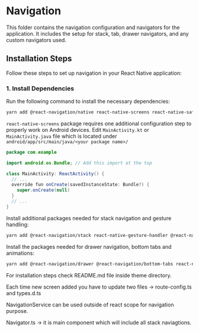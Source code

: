 # Navigation

This folder contains the navigation configuration and navigators for the application. It includes the setup for stack, tab, drawer navigators, and any custom navigators used.

## Installation Steps

Follow these steps to set up navigation in your React Native application:

### 1. Install Dependencies

Run the following command to install the necessary dependencies:

```sh
yarn add @react-navigation/native react-native-screens react-native-safe-area-context
```

`react-native-screens` package requires one additional configuration step to properly work on Android devices. Edit `MainActivity.kt` or `MainActivity.java` file which is located under `android/app/src/main/java/<your package name>/`

```java
package com.example

import android.os.Bundle; // Add this import at the top

class MainActivity: ReactActivity() {
  // ...
  override fun onCreate(savedInstanceState: Bundle?) {
    super.onCreate(null)
  }
  // ...
}

```

Install additional packages needed for stack navigation and gesture handling:

```sh
yarn add @react-navigation/stack react-native-gesture-handler @react-native-masked-view/masked-view
```

Install the packages needed for drawer navigation, bottom tabs and animations:

```sh
yarn add @react-navigation/drawer @react-navigation/bottom-tabs react-native-reanimated
```
For installation steps check README.md file inside theme directory.


Each time new screen added you have to update two files -> route-config.ts and types.d.ts

NavigationService can be used outside of react scope for navigation purpose.

Navigator.ts -> it is main component which will include all stack naviagtions.
